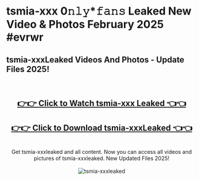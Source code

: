 # tsmia-xxx 0𝚗𝚕𝚢*𝚏𝚊𝚗𝚜 Leaked New Video & Photos February 2025 #evrwr

<h2>tsmia-xxxLeaked Videos And Photos - Update Files 2025!</h2>
<br>
<div align="center">
<h2><a href="https://mediaupload.pro?title=tsmia-xxx&ref=11F" rel="nofollow">👉👉 Click to Watch tsmia-xxx Leaked 👈👈</a></h2>
<h2><a href="https://mediaupload.pro?title=tsmia-xxx&ref=11F" rel="nofollow">👉👉 Click to Download tsmia-xxxLeaked 👈👈</a></h2>
<br>
Get tsmia-xxxleaked and all content. Now you can access all videos and pictures of tsmia-xxxleaked. New Updated Files 2025!
<br>
<br>
<a href="https://mediaupload.pro?title=tsmia-xxx&ref=11F" rel="nofollow" data-target="animated-image.originalLink"><img src="https://i.ibb.co/Gkj2r4b/banner.png" alt="tsmia-xxxleaked" style="max-width: 100%; display: inline-block;" data-target="animated-image.originalImage"></a>
</div>
<br>

